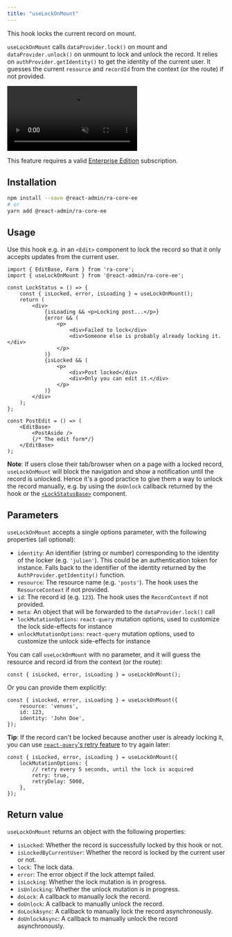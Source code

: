 ```yaml
---
title: "useLockOnMount"
---
```


This hook locks the current record on mount.

`useLockOnMount` calls `dataProvider.lock()` on mount and `dataProvider.unlock()` on unmount to lock and unlock the record. It relies on `authProvider.getIdentity()` to get the identity of the current user. It guesses the current `resource` and `recordId` from the context (or the route) if not provided.

<video controls autoplay playsinline muted loop>
  <source src="https://react-admin-ee.marmelab.com/assets/useLockOnMount.mp4" type="video/mp4"/>
  Your browser does not support the video tag.
</video>

This feature requires a valid [Enterprise Edition](https://marmelab.com/ra-enterprise/) subscription.

## Installation

```bash
npm install --save @react-admin/ra-core-ee
# or
yarn add @react-admin/ra-core-ee
```

## Usage

Use this hook e.g. in an `<Edit>` component to lock the record so that it only accepts updates from the current user.

```tsx
import { EditBase, Form } from 'ra-core';
import { useLockOnMount } from '@react-admin/ra-core-ee';

const LockStatus = () => {
    const { isLocked, error, isLoading } = useLockOnMount();
    return (
        <div>
            {isLoading && <p>Locking post...</p>}
            {error && (
                <p>
                    <div>Failed to lock</div>
                    <div>Someone else is probably already locking it.</div>
                </p>
            )}
            {isLocked && (
                <p>
                    <div>Post locked</div>
                    <div>Only you can edit it.</div>
                </p>
            )}
        </div>
    );
};

const PostEdit = () => (
    <EditBase>
        <PostAside />
        {/* The edit form*/}
    </EditBase>
);
```

**Note**: If users close their tab/browser when on a page with a locked record, `useLockOnMount` will block the navigation and show a notification until the record is unlocked. Hence it's a good practice to give them a way to unlock the record manually, e.g. by using the `doUnlock` callback returned by the hook or the [`<LockStatusBase>`](./LockStatusBase.md) component.

## Parameters

`useLockOnMount` accepts a single options parameter, with the following properties (all optional):

-   `identity`: An identifier (string or number) corresponding to the identity of the locker (e.g. `'julien'`). This could be an authentication token for instance. Falls back to the identifier of the identity returned by the `AuthProvider.getIdentity()` function.
-   `resource`: The resource name (e.g. `'posts'`). The hook uses the `ResourceContext` if not provided.
-   `id`: The record id (e.g. `123`). The hook uses the `RecordContext` if not provided.
-   `meta`: An object that will be forwarded to the `dataProvider.lock()` call
-   `lockMutationOptions`: `react-query` mutation options, used to customize the lock side-effects for instance
-   `unlockMutationOptions`: `react-query` mutation options, used to customize the unlock side-effects for instance

You can call `useLockOnMount` with no parameter, and it will guess the resource and record id from the context (or the route):

```tsx
const { isLocked, error, isLoading } = useLockOnMount();
```

Or you can provide them explicitly:

```tsx
const { isLocked, error, isLoading } = useLockOnMount({
    resource: 'venues',
    id: 123,
    identity: 'John Doe',
});
```

**Tip**: If the record can't be locked because another user is already locking it, you can use [`react-query`'s retry feature](https://react-query-v3.tanstack.com/guides/mutations#retry) to try again later:

```tsx
const { isLocked, error, isLoading } = useLockOnMount({
    lockMutationOptions: {
        // retry every 5 seconds, until the lock is acquired
        retry: true,
        retryDelay: 5000,
    },
});
```

## Return value

`useLockOnMount` returns an object with the following properties:

-   `isLocked`: Whether the record is successfully locked by this hook or not.
-   `isLockedByCurrentUser`: Whether the record is locked by the current user or not.
-   `lock`: The lock data.
-   `error`: The error object if the lock attempt failed.
-   `isLocking`: Whether the lock mutation is in progress.
-   `isUnlocking`: Whether the unlock mutation is in progress.
-   `doLock`: A callback to manually lock the record.
-   `doUnlock`: A callback to manually unlock the record.
-   `doLockAsync`: A callback to manually lock the record asynchronously.
-   `doUnlockAsync`: A callback to manually unlock the record asynchronously.
